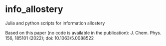 # info_allostery
Julia and python scripts for information allostery

Based on this paper (no code is available in the publication):
J. Chem. Phys. 156, 185101 (2022); doi: 10.1063/5.0088522
